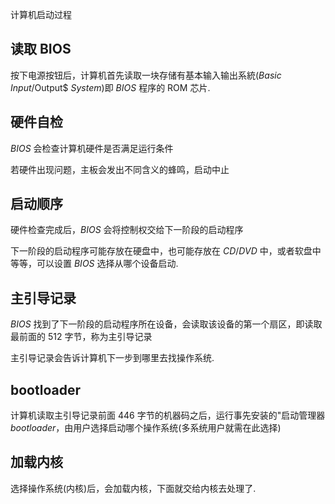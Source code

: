 <!--
 * @Description: 
 * @Version: 1.0
 * @Author: DaLao
 * @Email: dalao_li@163.com
 * @Date: 2021-01-16 17:59:34
 * @LastEditors: DaLao
 * @LastEditTime: 2021-11-10 21:20:00
-->

计算机启动过程

## 读取 BIOS

按下电源按钮后，计算机首先读取一块存储有基本输入输出系統($Basic$ $Input/$Output$ $System$)即 $BIOS$ 程序的 ROM 芯片.

## 硬件自检

$BIOS$ 会检查计算机硬件是否满足运行条件

若硬件出现问题，主板会发出不同含义的蜂鸣，启动中止

## 启动顺序

硬件检查完成后，$BIOS$ 会将控制权交给下一阶段的启动程序

下一阶段的启动程序可能存放在硬盘中，也可能存放在 $CD/DVD$ 中，或者软盘中等等，可以设置 $BIOS$ 选择从哪个设备启动.

## 主引导记录

$BIOS$ 找到了下一阶段的启动程序所在设备，会读取该设备的第一个扇区，即读取最前面的 $512$ 字节，称为主引导记录

主引导记录会告诉计算机下一步到哪里去找操作系统.

## bootloader

计算机读取主引导记录前面 $446$ 字节的机器码之后，运行事先安装的"启动管理器$bootloader$，由用户选择启动哪个操作系统(多系统用户就需在此选择)

## 加载内核

选择操作系统(内核)后，会加载内核，下面就交给内核去处理了.

